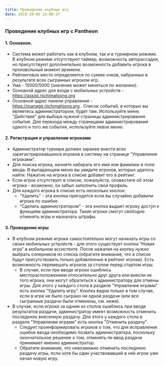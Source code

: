 ```yaml
---
title: Проведение клубных игр
date: 2019-10-09 23:08:37
---
```


### Проведение клубных игр с Pantheon

#### 1. Основное.
- Система может работать как в клубном, так и в турнирном режиме. В клубном режиме отсутствуют таймер, возможность авторассадки, но присутствуют дополнительно возможность добавить игрока в произвольный момент времени.
- Рейтинговое место определяется по сумме очков, набранных в результате всех сыгранных игроком игр.
- Ума - 15000/5000 (значение может меняться по желанию).
- Основной адрес для входа с мобильных устройств - https://assist.riichimahjong.org 
- Основной адрес панели управления - https://manage.riichimahjong.org . Список событий, в которых вы являетесь администратором, будет там. Используйте меню "Действия" для выбора нужной страницы администрирования события. Для перехода между страницами администрирования одного и того же события, используйте левое меню.

#### 2. Регистрация и управление игроками
- Администратор турнира должен заранее внести всех зарегистрировавшихся игроков в систему на странице "Управление игроками".
- Для поиска игрока, начните набирать его имя или фамилию в поле ввода. В выпадающем меню вы увидите игроков, которых удалось найти. Нажатие на игрока в списке добавит его в рейтинг.
- Если игрок отсутствует в списке, пожалуйста, оповестите об этом игрока - возможно, он забыл заполнить свой профиль.
- Для каждого игрока в списке есть несколько кнопок:
  - "Удалить" - эта кнопка пригодится если вы случайно добавили игрока по ошибке.
  - "Сделать администратором" - эта кнопка выдает игроку доступ к функциям администратора. Такие игроки смогут свободно отменять игры и назначать штрафы.

#### 3. Проведение игры
- В клубном режиме игроки самостоятельно могут начинать игры со своих мобильных устройств - для этого существует кнопка “Новая игра” в мобильном ассистенте. После нажатия на кнопку нужно выбрать соперников из списка (обратите внимание, что в списке будут присутствовать только добавленные в рейтинг игроки). Есть возможность перемешать игроков за столом перед стартом игры.
    - В случае, если при вводе игроки ошиблись месторасположением относительно друг друга или внесли не того игрока, они могут обратиться к администратору для отмены игры. Для этого у каждого стола в разделе "Управление играми" есть кнопка "Удалить игру". Кнопка видна только в том случае, если в игре не было сыграно ни одной раздачи (или все сыгранные раздачи были отменены, см. ниже).
- В случае, если игроки за одним из столов ошиблись при вводе результатов раздачи, администратор имеет возможность отменить последнюю внесенную раздачу. Для этого у каждого стола в разделе "Управление играми" есть кнопка "Отменить раздачу".
    - Следует проинформировать игроков о том, что для исправления ошибок ввода необходимо позвать администратора, поскольку окончательное решение о том, отменять ли ввод раздачи принимает именно администратор.
    - Обратите внимание, что невозможно отменить последнюю раздачу игры, если хотя бы один участвовавший в ней игрок уже начал новую игру. 
